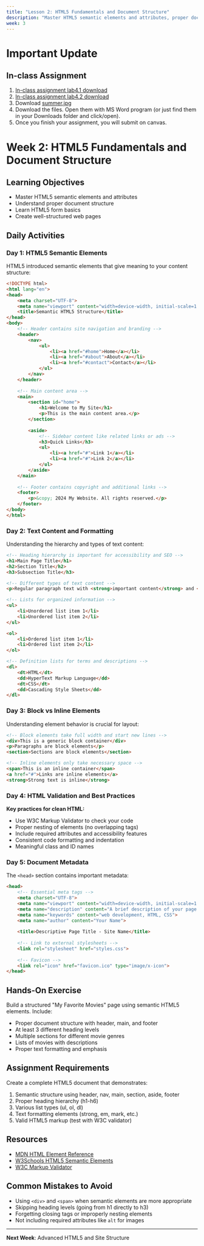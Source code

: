 ```yaml
---
title: "Lesson 2: HTML5 Fundamentals and Document Structure"
description: "Master HTML5 semantic elements and attributes, proper document structure, and create well-structured web pages"
week: 3
---
```

# Important Update

## In-class Assignment
1. [In-class assignment lab4.1 download](http://192.168.1.28:3000/ClassroomResources/ClassServerResources/src/branch/main/labs/first-html-page/students/lab4.1.docx)
1. [In-class assignment lab4.2 download](http://192.168.1.28:3000/ClassroomResources/ClassServerResources/src/branch/main/labs/first-html-page/students/lab4.2.docx)
1. Download [summer.jpg](/images/summer.jpg)
1. Download the files. Open them with MS Word program (or just find them in your Downloads folder and click/open).
1. Once you finish your assignment, you will submit on canvas.


# Week 2: HTML5 Fundamentals and Document Structure

## Learning Objectives
- Master HTML5 semantic elements and attributes
- Understand proper document structure
- Learn HTML5 form basics
- Create well-structured web pages

## Daily Activities

### Day 1: HTML5 Semantic Elements

HTML5 introduced semantic elements that give meaning to your content structure:

```html
<!DOCTYPE html>
<html lang="en">
<head>
    <meta charset="UTF-8">
    <meta name="viewport" content="width=device-width, initial-scale=1.0">
    <title>Semantic HTML5 Structure</title>
</head>
<body>
    <!-- Header contains site navigation and branding -->
    <header>
        <nav>
            <ul>
                <li><a href="#home">Home</a></li>
                <li><a href="#about">About</a></li>
                <li><a href="#contact">Contact</a></li>
            </ul>
        </nav>
    </header>
    
    <!-- Main content area -->
    <main>
        <section id="home">
            <h1>Welcome to My Site</h1>
            <p>This is the main content area.</p>
        </section>
        
        <aside>
            <!-- Sidebar content like related links or ads -->
            <h3>Quick Links</h3>
            <ul>
                <li><a href="#">Link 1</a></li>
                <li><a href="#">Link 2</a></li>
            </ul>
        </aside>
    </main>
    
    <!-- Footer contains copyright and additional links -->
    <footer>
        <p>&copy; 2024 My Website. All rights reserved.</p>
    </footer>
</body>
</html>
```

### Day 2: Text Content and Formatting

Understanding the hierarchy and types of text content:

```html
<!-- Heading hierarchy is important for accessibility and SEO -->
<h1>Main Page Title</h1>
<h2>Section Title</h2>
<h3>Subsection Title</h3>

<!-- Different types of text content -->
<p>Regular paragraph text with <strong>important content</strong> and <em>emphasized text</em>.</p>

<!-- Lists for organized information -->
<ul>
    <li>Unordered list item 1</li>
    <li>Unordered list item 2</li>
</ul>

<ol>
    <li>Ordered list item 1</li>
    <li>Ordered list item 2</li>
</ol>

<!-- Definition lists for terms and descriptions -->
<dl>
    <dt>HTML</dt>
    <dd>HyperText Markup Language</dd>
    <dt>CSS</dt>
    <dd>Cascading Style Sheets</dd>
</dl>
```

### Day 3: Block vs Inline Elements

Understanding element behavior is crucial for layout:

```html
<!-- Block elements take full width and start new lines -->
<div>This is a generic block container</div>
<p>Paragraphs are block elements</p>
<section>Sections are block elements</section>

<!-- Inline elements only take necessary space -->
<span>This is an inline container</span>
<a href="#">Links are inline elements</a>
<strong>Strong text is inline</strong>
```

### Day 4: HTML Validation and Best Practices

**Key practices for clean HTML:**
- Use W3C Markup Validator to check your code
- Proper nesting of elements (no overlapping tags)
- Include required attributes and accessibility features
- Consistent code formatting and indentation
- Meaningful class and ID names

### Day 5: Document Metadata

The `<head>` section contains important metadata:

```html
<head>
    <!-- Essential meta tags -->
    <meta charset="UTF-8">
    <meta name="viewport" content="width=device-width, initial-scale=1.0">
    <meta name="description" content="A brief description of your page for search engines">
    <meta name="keywords" content="web development, HTML, CSS">
    <meta name="author" content="Your Name">
    
    <title>Descriptive Page Title - Site Name</title>
    
    <!-- Link to external stylesheets -->
    <link rel="stylesheet" href="styles.css">
    
    <!-- Favicon -->
    <link rel="icon" href="favicon.ico" type="image/x-icon">
</head>
```

## Hands-On Exercise

Build a structured "My Favorite Movies" page using semantic HTML5 elements. Include:
- Proper document structure with header, main, and footer
- At least 3 different heading levels
- Multiple sections for different movie genres
- Lists of movies with descriptions
- Proper text formatting and emphasis

## Assignment Requirements

Create a complete HTML5 document that demonstrates:
1. Semantic structure using header, nav, main, section, aside, footer
2. Proper heading hierarchy (h1-h6)
3. Various list types (ul, ol, dl)
4. Text formatting elements (strong, em, mark, etc.)
5. Valid HTML5 markup (test with W3C validator)

## Resources
- [MDN HTML Element Reference](https://developer.mozilla.org/en-US/docs/Web/HTML/Element)
- [W3Schools HTML5 Semantic Elements](https://www.w3schools.com/html/html5_semantic_elements.asp)
- [W3C Markup Validator](https://validator.w3.org/)

## Common Mistakes to Avoid
- Using `<div>` and `<span>` when semantic elements are more appropriate
- Skipping heading levels (going from h1 directly to h3)
- Forgetting closing tags or improperly nesting elements
- Not including required attributes like `alt` for images

---

**Next Week**: Advanced HTML5 and Site Structure